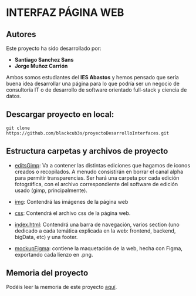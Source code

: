 # INTERFAZ PÁGINA WEB

## Autores

Este proyecto ha sido desarrollado por:

- **Santiago Sanchez Sans**
- **Jorge Muñoz Carrión**

Ambos somos estudiantes del **IES Abastos** y hemos pensado que sería buena idea desarrollar una página para lo que podría ser un negocio de consultoría IT o de desarrollo de software orientado full-stack y ciencia de datos.

## Descargar proyecto en local:

```
git clone https://github.com/blackcub3s/proyectoDesarrolloInterfaces.git
```

## Estructura carpetas y archivos de proyecto

- [editsGimp](/_edits_gimp_/): Va a contener las distintas ediciones que hagamos de iconos creados o recopilados. A menudo consistirán en borrar el canal alpha para permitir transparencias. Ser hará una carpeta por cada edición fotográfica, con el archivo correspondiente del software de edición usado (gimp, principalmente).

- [img](/img/): Contendrá las imágenes de la página web

- [css](/img): Contendrá el archivo css de la página web.

- [index.html](index.html): Contendrá una barra de navegación, varios section (uno dedicado a cada temática explicada en la web: frontend, backend, bigData, etc) y una footer.

- [mockupFigma](/mockupFigma/): contiene la maquetación de la web, hecha con Figma, exportando cada lienzo en .png.

## Memoria del proyecto

Podéis leer la memoria de este proyecto [aquí](/memoriaDIWSantiagoSJorgeM.pdf).
